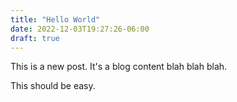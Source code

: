 ```yaml
---
title: "Hello World"
date: 2022-12-03T19:27:26-06:00
draft: true
---
```


This is a new post. It's a blog content blah blah blah.

This should be easy.
